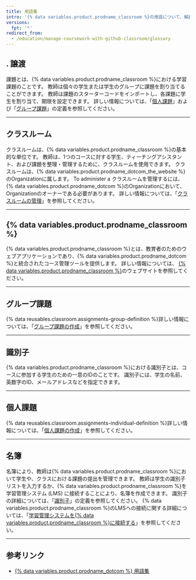 ```yaml
---
title: 用語集
intro: '{% data variables.product.prodname_classroom %}の用語について、解説を確認できます。'
versions:
  fpt: '*'
redirect_from:
  - /education/manage-coursework-with-github-classroom/glossary
---
```


## . 譲渡

課題とは、{% data variables.product.prodname_classroom %}における学習課題のことです。 教師は個々の学生または学生のグループに課題を割り当てることができます。 教師は課題のスターターコードをインポートし、各課題に学生を割り当て、期限を設定できます。 詳しい情報については、「[個人課題](#individual-assignment)」および「[グループ課題](#group-assignment)」の定義を参照してください。

---

## クラスルーム

クラスルームは、{% data variables.product.prodname_classroom %}の基本的な単位です。 教師は、1つのコースに対する学生、ティーチングアシスタント、および課題を整理・管理するために、クラスルームを使用できます。 クラスルームは、{% data variables.product.prodname_dotcom_the_website %}のOrganizationに属します。 To administer a クラスルームを管理するには、{% data variables.product.prodname_dotcom %}のOrganizationにおいて、Organizationのオーナーである必要があります。 詳しい情報については、「[クラスルームの管理](/education/manage-coursework-with-github-classroom/manage-classrooms)」を参照してください。

---

## {% data variables.product.prodname_classroom %}

{% data variables.product.prodname_classroom %}とは、教育者のためのウェブアプリケーションであり、{% data variables.product.prodname_dotcom %}と統合されたコース管理ツールを提供します。 詳しい情報については、 [{% data variables.product.prodname_classroom %}](https://classroom.github.com/)のウェブサイトを参照してください。

---

## グループ課題

{% data reusables.classroom.assignments-group-definition %}詳しい情報については、「[グループ課題の作成](/education/manage-coursework-with-github-classroom/create-a-group-assignment)」を参照してください。

---

## 識別子

{% data variables.product.prodname_classroom %}における識別子とは、コースに参加する学生のための一意のIDのことです。 識別子には、学生の名前、英数字のID、メールアドレスなどを指定できます。

---

## 個人課題

{% data reusables.classroom.assignments-individual-definition %}詳しい情報については、「[個人課題の作成](/education/manage-coursework-with-github-classroom/create-an-individual-assignment)」を参照してください。

---

## 名簿

名簿により、教師は{% data variables.product.prodname_classroom %}において学生や、クラスにおける課題の提出を管理できます。 教師は学生の識別子リストを入力するか、{% data variables.product.prodname_classroom %}を学習管理システム (LMS) に接続することにより、名簿を作成できます。 識別子の詳細については、「[識別子](#identifier)」の定義を参照してください。 {% data variables.product.prodname_classroom %}のLMSへの接続に関する詳細については、「[学習管理システムを{% data variables.product.prodname_classroom %}に接続する](/education/manage-coursework-with-github-classroom/connect-a-learning-management-system-to-github-classroom)」を参照してください。

---

## 参考リンク

- [{% data variables.product.prodname_dotcom %} 用語集](/github/getting-started-with-github/github-glossary)
